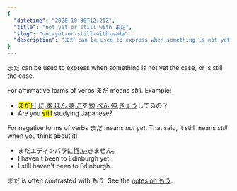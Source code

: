 ```yaml
---
{
  "datetime": "2020-10-30T12:21Z",
  "title": "not yet or still with まだ",
  "slug": "not-yet-or-still-with-mada",
  "description": "まだ can be used to express when something is not yet the case, or is still the case."
}
---
```

<span lang="ja">まだ</span> can be used to express when something is not yet the case, or is still the case.

For affirmative forms of verbs <span lang="ja">まだ</span> means _still_.
Example:

- <span lang="ja"><mark>まだ</mark>[日,に,本,ほん,語,ご](r)を[勉,べん,強,きょう](r)してるの？</span>
- Are you <mark>still</mark> studying Japanese?

For negative forms of verbs <span lang="ja">まだ</span> means _not yet_. That
said, it still means _still_ when you think about it!

- <span lang="ja">まだエディンバラに[行,い](r)きません。</span>
- I haven't been to Edinburgh yet.
- I still haven't been to Edinburgh.

<span lang="ja">まだ</span> is often contrasted with <span lang="ja">もう</span>.
See the [notes on <span lang="ja">もう</span>](already-or-anymore-with-mou).
